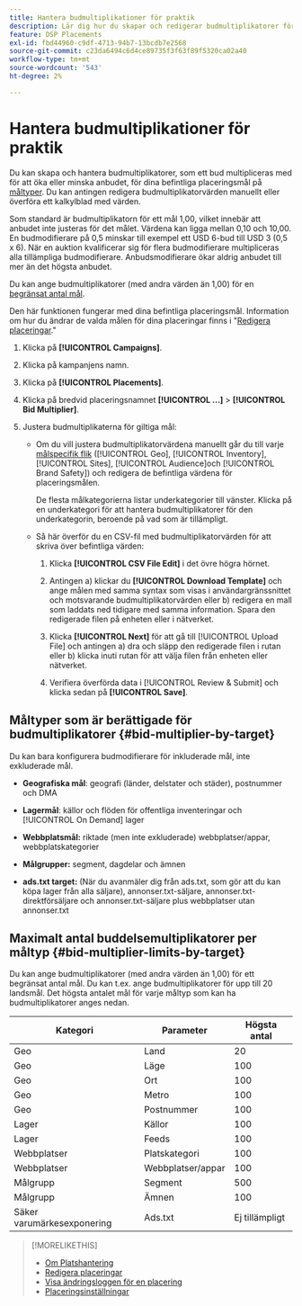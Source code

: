 ```yaml
---
title: Hantera budmultiplikationer för praktik
description: Lär dig hur du skapar och redigerar budmultiplikatorer för dina placeringsmål.
feature: DSP Placements
exl-id: fbd44960-c9df-4713-94b7-13bcdb7e2568
source-git-commit: c23da6494c6d4ce89735f3f63f89f5320ca02a40
workflow-type: tm+mt
source-wordcount: '543'
ht-degree: 2%

---
```


# Hantera budmultiplikationer för praktik

Du kan skapa och hantera budmultiplikatorer, som ett bud multipliceras med för att öka eller minska anbudet, för dina befintliga placeringsmål på [måltyper](#bid-multiplier-by-target). Du kan antingen redigera budmultiplikatorvärden manuellt eller överföra ett kalkylblad med värden.

Som standard är budmultiplikatorn för ett mål 1,00, vilket innebär att anbudet inte justeras för det målet. Värdena kan ligga mellan 0,10 och 10,00. En budmodifierare på 0,5 minskar till exempel ett USD 6-bud till USD 3 (0,5 x 6). När en auktion kvalificerar sig för flera budmodifierare multipliceras alla tillämpliga budmodifierare. Anbudsmodifierare ökar aldrig anbudet till mer än det högsta anbudet.

Du kan ange budmultiplikatorer (med andra värden än 1,00) för en [begränsat antal mål](#bid-multiplier-limits-by-target).

Den här funktionen fungerar med dina befintliga placeringsmål. Information om hur du ändrar de valda målen för dina placeringar finns i &quot;[Redigera placeringar](/help/dsp/campaign-management/placements/placement-edit.md).&quot;

1. Klicka på **[!UICONTROL Campaigns]**.

1. Klicka på kampanjens namn.

1. Klicka på **[!UICONTROL Placements]**.

1. Klicka på bredvid placeringsnamnet  **[!UICONTROL ...]** > **[!UICONTROL Bid Multiplier]**.

1. Justera budmultiplikaterna för giltiga mål:

   * Om du vill justera budmultiplikatorvärdena manuellt går du till varje [målspecifik flik](#bid-multiplier-by-target) ([!UICONTROL Geo], [!UICONTROL Inventory], [!UICONTROL Sites], [!UICONTROL Audience]och [!UICONTROL Brand Safety]) och redigera de befintliga värdena för placeringsmålen.

     De flesta målkategorierna listar underkategorier till vänster. Klicka på en underkategori för att hantera budmultiplikatorer för den underkategorin, beroende på vad som är tillämpligt.

   * Så här överför du en CSV-fil med budmultiplikatorvärden för att skriva över befintliga värden:

      1. Klicka **[!UICONTROL CSV File Edit]** i det övre högra hörnet.

      1. Antingen a) klickar du **[!UICONTROL Download Template]** och ange målen med samma syntax som visas i användargränssnittet och motsvarande budmultiplikatorvärden eller b) redigera en mall som laddats ned tidigare med samma information. Spara den redigerade filen på enheten eller i nätverket.

      1. Klicka **[!UICONTROL Next]** för att gå till [!UICONTROL Upload File] och antingen a) dra och släpp den redigerade filen i rutan eller b) klicka inuti rutan för att välja filen från enheten eller nätverket.

      1. Verifiera överförda data i [!UICONTROL Review & Submit] och klicka sedan på **[!UICONTROL Save]**.

## Måltyper som är berättigade för budmultiplikatorer {#bid-multiplier-by-target}

Du kan bara konfigurera budmodifierare för inkluderade mål, inte exkluderade mål.

* **Geografiska mål**: geografi (länder, delstater och städer), postnummer och DMA

* **Lagermål**: källor och flöden för offentliga inventeringar och [!UICONTROL On Demand] lager

* **Webbplatsmål:** riktade (men inte exkluderade) webbplatser/appar, webbplatskategorier

* **Målgrupper:** segment, dagdelar och ämnen

* **ads.txt target:** (När du avanmäler dig från ads.txt, som gör att du kan köpa lager från alla säljare), annonser.txt-säljare, annonser.txt-direktförsäljare och annonser.txt-säljare plus webbplatser utan annonser.txt <!-- bid multipliers for the different subsets of inventory; not available when the placement targets only one subset -->

## Maximalt antal buddelsemultiplikatorer per måltyp {#bid-multiplier-limits-by-target}

Du kan ange budmultiplikatorer (med andra värden än 1,00) för ett begränsat antal mål. Du kan t.ex. ange budmultiplikatorer för upp till 20 landsmål. Det högsta antalet mål för varje måltyp som kan ha budmultiplikatorer anges nedan.

| Kategori | Parameter | Högsta antal |
| -------- | --------- | ----- |
| Geo | Land | 20 |
| Geo | Läge | 100 |
| Geo | Ort | 100 |
| Geo | Metro | 100 |
| Geo | Postnummer | 100 |
| Lager | Källor | 100 |
| Lager | Feeds | 100 |
| Webbplatser | Platskategori | 100 |
| Webbplatser | Webbplatser/appar | 100 |
| Målgrupp | Segment | 500 |
| Målgrupp | Ämnen | 100 |
| Säker varumärkesexponering | Ads.txt | Ej tillämpligt |

>[!MORELIKETHIS]
>
>* [Om Platshantering](placement-about.md)
>* [Redigera placeringar](placement-edit.md)
>* [Visa ändringsloggen för en placering](placement-change-log.md)
>* [Placeringsinställningar](placement-settings.md)
